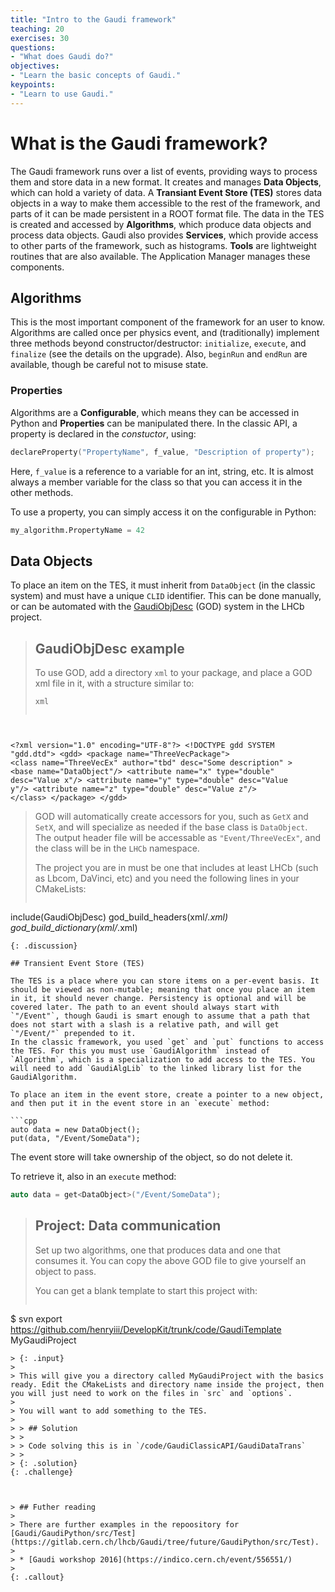 ```yaml
---
title: "Intro to the Gaudi framework"
teaching: 20
exercises: 30
questions:
- "What does Gaudi do?"
objectives:
- "Learn the basic concepts of Gaudi."
keypoints:
- "Learn to use Gaudi."
---
```


# What is the Gaudi framework?

The Gaudi framework runs over a list of events, providing ways to process them and store data in a new format. It creates and manages **Data Objects**, which can hold a variety of data. A **Transiant Event Store (TES)** stores data objects in a way to make them accessible to the rest of the framework, and parts of it can be made persistent in a ROOT format file. The data in the TES is created and accessed by **Algorithms**, which produce data objects and process data objects. Gaudi also
provides **Services**, which provide access to other parts of the framework, such as histograms. **Tools** are lightweight routines that are also available. The Application Manager manages these components.

## Algorithms

This is the most important component of the framework for an user to know. Algorithms are called once per physics event, and (traditionally) implement three methods beyond constructor/destructor: `initialize`, `execute`, and `finalize` (see the details on the upgrade). Also, `beginRun` and `endRun` are available, though be careful not to misuse state.

### Properties

Algorithms are a **Configurable**, which means they can be accessed in Python and **Properties** can be manipulated there. In the classic API, a property is declared in the *constuctor*, using:

```cpp
declareProperty("PropertyName", f_value, "Description of property");
```

Here, `f_value` is a reference to a variable for an int, string, etc. It is almost always a member variable for the class so that you can access it in the other methods.

To use a property, you can simply access it on the configurable in Python:

```python
my_algorithm.PropertyName = 42
```

## Data Objects

To place an item on the TES, it must inherit from `DataObject` (in the classic system) and must have a unique `CLID` identifier. This can be done manually, or can be automated with the [GaudiObjDesc](http://lhcb-comp.web.cern.ch/LHCb-comp/Frameworks/DataDictionary/default.htm) (GOD) system in the LHCb project.

> ## GaudiObjDesc example
>
> To use GOD, add a directory `xml` to your package, and place a GOD xml file in it, with a structure similar to:
>
> <pre><code>xml
&lt;?xml version="1.0" encoding="UTF-8"?&gt;
&lt;!DOCTYPE gdd SYSTEM "gdd.dtd"&gt;
&lt;gdd&gt;
    &lt;package name="ThreeVecPackage"&gt;
        &lt;class
          name="ThreeVecEx"
          author="tbd"
          desc="Some description"
        &gt;
            &lt;base name="DataObject"/&gt;
            &lt;attribute name="x" type="double" desc="Value x"/&gt;
            &lt;attribute name="y" type="double" desc="Value y"/&gt;
            &lt;attribute name="z" type="double" desc="Value z"/&gt;
        &lt;/class&gt;
    &lt;/package&gt;
&lt;/gdd&gt;
</code></pre>
> 
> GOD will automatically create accessors for you, such as `GetX` and `SetX`, and will specialize as needed if the base class is `DataObject`. The output header file will be accessable as `"Event/ThreeVecEx"`, and the class will be in the `LHCb` namespace. 
>
> The project you are in must be one that includes at least LHCb (such as Lbcom, DaVinci, etc) and you need the following lines in your CMakeLists:
>
> ```cmake
include(GaudiObjDesc)
god_build_headers(xml/*.xml)
god_build_dictionary(xml/*.xml)
```
{: .discussion}

## Transient Event Store (TES)

The TES is a place where you can store items on a per-event basis. It should be viewed as non-mutable; meaning that once you place an item in it, it should never change. Persistency is optional and will be covered later. The path to an event should always start with `"/Event"`, though Gaudi is smart enough to assume that a path that does not start with a slash is a relative path, and will get `"/Event/"` prepended to it.
In the classic framework, you used `get` and `put` functions to access the TES. For this you must use `GaudiAlgorithm` instead of `Algorithm`, which is a specialization to add access to the TES. You will need to add `GaudiAlgLib` to the linked library list for the GaudiAlgorithm.

To place an item in the event store, create a pointer to a new object, and then put it in the event store in an `execute` method:

```cpp
auto data = new DataObject();
put(data, "/Event/SomeData");
```

The event store will take ownership of the object, so do not delete it.

To retrieve it, also in an `execute` method:

```cpp
auto data = get<DataObject>("/Event/SomeData");
```

> ## Project: Data communication
>
> Set up two algorithms, one that produces data and one that consumes it. You can copy the above GOD file to give yourself an object to pass.
> 
> You can get a blank template to start this project with:
> 
> ~~~
$ svn export https://github.com/henryiii/DevelopKit/trunk/code/GaudiTemplate MyGaudiProject
~~~
> {: .input}
>
> This will give you a directory called MyGaudiProject with the basics ready. Edit the CMakeLists and directory name inside the project, then you will just need to work on the files in `src` and `options`.
>
> You will want to add something to the TES. 
>
> > ## Solution
> >  
> > Code solving this is in `/code/GaudiClassicAPI/GaudiDataTrans`
> >
> {: .solution}
{: .challenge}



> ## Futher reading
> 
> There are further examples in the repoository for [Gaudi/GaudiPython/src/Test](https://gitlab.cern.ch/lhcb/Gaudi/tree/future/GaudiPython/src/Test).
> 
> * [Gaudi workshop 2016](https://indico.cern.ch/event/556551/)
> 
{: .callout}
